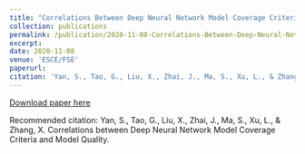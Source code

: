 ```yaml
---
title: "Correlations Between Deep Neural Network Model Coverage Criteria and Model Quality"
collection: publications
permalink: /publication/2020-11-08-Correlations-Between-Deep-Neural-Network-Model-Coverage-Criteria-and-Model-Quality
excerpt: 
date: 2020-11-08
venue: 'ESCE/FSE'
paperurl: 
citation: 'Yan, S., Tao, G., Liu, X., Zhai, J., Ma, S., Xu, L., & Zhang, X. Correlations between Deep Neural Network Model Coverage Criteria and Model Quality.'
---
```


[Download paper here](https://www.cs.purdue.edu/homes/taog/docs/FSE20.pdf)

Recommended citation: Yan, S., Tao, G., Liu, X., Zhai, J., Ma, S., Xu, L., & Zhang, X. Correlations between Deep Neural Network Model Coverage Criteria and Model Quality.